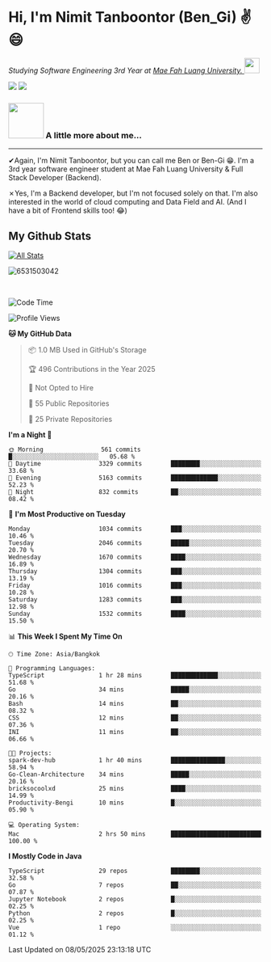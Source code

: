 # Hi, I'm Nimit Tanboontor (Ben_Gi) ✌😄
<p><em>Studying Software Engineering 3rd Year at <a href="https://en.mfu.ac.th/home.html"> Mae Fah Luang University.
</a><img src="https://media.giphy.com/media/WUlplcMpOCEmTGBtBW/giphy.gif" width="30"> </em></p>


[![](https://img.shields.io/badge/linkedin-%230077B5.svg?style=for-the-badge&logo=linkedin)]([https://www.linkedin.com/in/thanaphoom-babparn/](https://www.linkedin.com/in/nimit-tanbooutor-798139246/))
[![](https://img.shields.io/badge/Medium-12100E?style=for-the-badge&logo=medium&logoColor=white)](https://medium.com/@nimittanbooutor)

### <img src="https://media.giphy.com/media/VgCDAzcKvsR6OM0uWg/giphy.gif" width="70"> A little more about me...  

<hr> <!-- Horizontal line -->

&#10004;Again, I'm Nimit Tanboontor, but you can call me Ben or Ben-Gi 😁. I'm a 3rd year software engineer student at Mae Fah Luang University & Full Stack Developer (Backend).

&#10007;Yes, I'm a Backend developer, but I'm not focused solely on that. I'm also interested in the world of cloud computing and Data Field and AI. (And I have a bit of Frontend skills too! 😂)


## My Github Stats

[![All Stats](https://github-readme-stats.vercel.app/api?username=6531503042&show_icons=true&theme=algolia)](https://github.com/6531503042)

<p><img align="center" src="https://github-readme-streak-stats.herokuapp.com/?user=6531503042&" alt="6531503042" /></p>

<br />


<!--START_SECTION:waka-->
![Code Time](http://img.shields.io/badge/Code%20Time-525%20hrs%2038%20mins-blue)

![Profile Views](http://img.shields.io/badge/Profile%20Views-0-blue)

**🐱 My GitHub Data** 

> 📦 1.0 MB Used in GitHub's Storage 
 > 
> 🏆 496 Contributions in the Year 2025
 > 
> 🚫 Not Opted to Hire
 > 
> 📜 55 Public Repositories 
 > 
> 🔑 25 Private Repositories 
 > 
**I'm a Night 🦉** 

```text
🌞 Morning                561 commits         █░░░░░░░░░░░░░░░░░░░░░░░░   05.68 % 
🌆 Daytime                3329 commits        ████████░░░░░░░░░░░░░░░░░   33.68 % 
🌃 Evening                5163 commits        █████████████░░░░░░░░░░░░   52.23 % 
🌙 Night                  832 commits         ██░░░░░░░░░░░░░░░░░░░░░░░   08.42 % 
```
📅 **I'm Most Productive on Tuesday** 

```text
Monday                   1034 commits        ███░░░░░░░░░░░░░░░░░░░░░░   10.46 % 
Tuesday                  2046 commits        █████░░░░░░░░░░░░░░░░░░░░   20.70 % 
Wednesday                1670 commits        ████░░░░░░░░░░░░░░░░░░░░░   16.89 % 
Thursday                 1304 commits        ███░░░░░░░░░░░░░░░░░░░░░░   13.19 % 
Friday                   1016 commits        ███░░░░░░░░░░░░░░░░░░░░░░   10.28 % 
Saturday                 1283 commits        ███░░░░░░░░░░░░░░░░░░░░░░   12.98 % 
Sunday                   1532 commits        ████░░░░░░░░░░░░░░░░░░░░░   15.50 % 
```


📊 **This Week I Spent My Time On** 

```text
🕑︎ Time Zone: Asia/Bangkok

💬 Programming Languages: 
TypeScript               1 hr 28 mins        █████████████░░░░░░░░░░░░   51.68 % 
Go                       34 mins             █████░░░░░░░░░░░░░░░░░░░░   20.16 % 
Bash                     14 mins             ██░░░░░░░░░░░░░░░░░░░░░░░   08.32 % 
CSS                      12 mins             ██░░░░░░░░░░░░░░░░░░░░░░░   07.36 % 
INI                      11 mins             ██░░░░░░░░░░░░░░░░░░░░░░░   06.66 % 

🐱‍💻 Projects: 
spark-dev-hub            1 hr 40 mins        ███████████████░░░░░░░░░░   58.94 % 
Go-Clean-Architecture    34 mins             █████░░░░░░░░░░░░░░░░░░░░   20.16 % 
bricksocoolxd            25 mins             ████░░░░░░░░░░░░░░░░░░░░░   14.99 % 
Productivity-Bengi       10 mins             █░░░░░░░░░░░░░░░░░░░░░░░░   05.90 % 

💻 Operating System: 
Mac                      2 hrs 50 mins       █████████████████████████   100.00 % 
```

**I Mostly Code in Java** 

```text
TypeScript               29 repos            ████████░░░░░░░░░░░░░░░░░   32.58 % 
Go                       7 repos             ██░░░░░░░░░░░░░░░░░░░░░░░   07.87 % 
Jupyter Notebook         2 repos             █░░░░░░░░░░░░░░░░░░░░░░░░   02.25 % 
Python                   2 repos             █░░░░░░░░░░░░░░░░░░░░░░░░   02.25 % 
Vue                      1 repo              ░░░░░░░░░░░░░░░░░░░░░░░░░   01.12 % 
```




 Last Updated on 08/05/2025 23:13:18 UTC
<!--END_SECTION:waka-->

